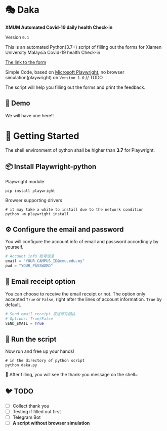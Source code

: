 # :performing_arts: Daka

**XMUM Automated Covid-19 daily health Check-in**

Version `0.1`

This is an automated Python(3.7+) script of filling out the forms for Xiamen University Malaysia Covid-19 health Check-in

[The link to the form](https://forms.office.com/Pages/ResponsePage.aspx?id=00dqnpUnl0ueUnixBgYp8Stmu_7GloVGt3cAK35kmChUMkU5QzRHV1kxQlpCN0dIQk9NSUdEWUQ3WC4u)

Simple Code, based on [Microsoft Playwright](https://github.com/microsoft/playwright-python), no browser simulation(playwright) on `Version 1.0` // TODO

The script will help you filling out the forms and print the feedback.

## 🦕 Demo

We will have one here!!

# :beers: Getting Started

The shell environment of python shall be higher than **3.7** for Playwright.

## :package: Install Playwright-python

Playwright module

```shell
pip install playwright
```

Browser supporting drivers

```shell
# it may take a white to install due to the network condition
python -m playwright install
```

## :gear: Configure the email and password

You will configure the account info of email and password accordingly by yourself.

```python
# Account info 账号信息
email = "YOUR_CAMPUS_ID@xmu.edu.my"
pwd = "YOUR_PASSWORD"
```

## :ticket: Email receipt option

You can choose to receive the email receipt or not.
The option only accepted `True` or `False`, right after the lines of account information. `True` by default.

```python
# Send email receipt 发送邮件回执
# Options: True/False
SEND_EMAIL = True
```

## :shell: Run the script

Now run and free up your hands!

```shell
# in the directory of python script
python daka.py
```

:taco: After filling, you will see the thank-you message on the shell~

## :bird: TODO

- [ ] Collect thank you
- [ ] Testing if filled out first
- [ ] Telegram Bot
- [ ] **A script without browser simulation**